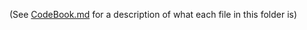 (See [CodeBook.md](../CodeBook.md#code-book) for a description of what each file in this folder is)

